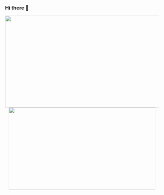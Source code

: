 ### Hi there 👋

<div align="center">
  <img src="https://giphy.com/embed/26tn33aiTi1jkl6H6/giphy.gif" width="600" height="300"/>
</div>
<div align="center">
  <img src="https://giphy.com/embed/26tn33aiTi1jkl6H6/giphy.gif" width="480" height="270" </img>
</div>
<!--
**ibertagnolli/ibertagnolli** is a ✨ _special_ ✨ repository because its `README.md` (this file) appears on your GitHub profile.

Here are some ideas to get you started:

- 🔭 I’m currently working on ...
- 🌱 I’m currently learning ...
- 👯 I’m looking to collaborate on ...
- 🤔 I’m looking for help with ...
- 💬 Ask me about ...
- 📫 How to reach me: ...
- 😄 Pronouns: ...
- ⚡ Fun fact: ...
-->
